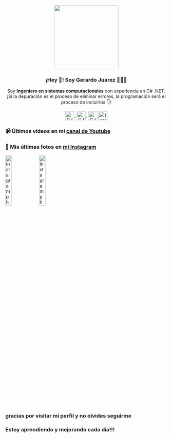 <p align="center" width="300">
   <img align="center" width="200" src="https://instagram.fmtt1-1.fna.fbcdn.net/v/t51.2885-19/277103751_507940344067879_926412427939781023_n.jpg?stp=dst-jpg_s150x150&_nc_ht=instagram.fmtt1-1.fna.fbcdn.net&_nc_cat=107&_nc_ohc=mI7XJQIM-yUAX9uaoGh&edm=ALbqBD0BAAAA&ccb=7-4&oh=00_AT8eBQRYUwIIfQq8fpMa_DH-5PY1k6AopKX1JAkHjX6RGQ&oe=6273FC71&_nc_sid=9a90d6" />
   <h3 align="center">¡Hey 👋! Soy Gerardo Juarez  👨🏻‍💻</h3>
</p>
<p align="center">Soy <strong>Ingeniero en sistemas computacionales</strong> con experiencia en C# .NET.<br />¡Si la depuración es el proceso de eliminar errores, la programación será el proceso de incluirlos 👇!</p>
<p align="center">
   <a href="#" target="blank" style='margin-right:4px'>
    <img align="center" src="https://cdn.jsdelivr.net/npm/simple-icons@3.0.1/icons/twitch.svg" alt="GJSALMORAN" height="28px" width="28px" />
  </a>
   <a href="https://www.youtube.com/channel/UC2UzWQoMqnhIexZtl2_VKQw" target="blank" style='margin-right:4px'>
    <img align="center" src="https://cdn.jsdelivr.net/npm/simple-icons@3.0.1/icons/youtube.svg" alt="GJSALMORAN" height="28px" width="28px" />
  </a>
  <a href="https://instagram.com/gjsalmoran" target="blank">
    <img align="center" src="https://cdn.jsdelivr.net/npm/simple-icons@3.0.1/icons/instagram.svg" alt="GJSALMORAN" height="28px" width="28px" />
  </a>
  <a href="https://twitter.com/juarezsalmoran" target="blank">
    <img align="center" src="https://cdn.jsdelivr.net/npm/simple-icons@3.0.1/icons/twitter.svg" alt="juarezsalmoran" height="28px" width="28px" />
  </a>
</p>


### 📹 Últimos vídeos en mi [canal de Youtube](https://www.youtube.com/channel/UC2UzWQoMqnhIexZtl2_VKQw?sub_confirmation=1)


### 📸 Mis últimas fotos en [mi Instagram](https://instagram.com/midu.dev)

<a href='https://www.instagram.com/p/CcBOFONP-UJ/' target='_blank'>
  <img width='20%' src='https://instagram.fmtt1-1.fna.fbcdn.net/v/t51.2885-15/277905828_512825017038976_6827129308775185092_n.jpg?stp=dst-jpg_e35&_nc_ht=instagram.fmtt1-1.fna.fbcdn.net&_nc_cat=104&_nc_ohc=h3AdvuRV53QAX9P9UAi&edm=ALQROFkBAAAA&ccb=7-4&ig_cache_key=MjgxMDU4OTU3Mzk1OTExNjA0MQ%3D%3D.2-ccb7-4&oh=00_AT_dPcZgBPLp_uB70DL_tACJeUc8FjGzBP7UEIIKC-EGUA&oe=62749E1C&_nc_sid=30a2ef' alt='Instagram photo' />
</a>
<a href='https://www.instagram.com/p/Cb3m2jRsZIO/' target='_blank'>
  <img width='20%' src='https://instagram.fmtt1-1.fna.fbcdn.net/v/t51.2885-15/277818583_551870872815317_5124179896639638861_n.jpg?stp=dst-jpg_e35&_nc_ht=instagram.fmtt1-1.fna.fbcdn.net&_nc_cat=105&_nc_ohc=P5Vroz27QW0AX9PAtpl&tn=AuLi_QlYqGt4_SyC&edm=ALQROFkBAAAA&ccb=7-4&ig_cache_key=MjgwNzg4Mzc2NzE4NTc3MzA3MA%3D%3D.2-ccb7-4&oh=00_AT-5sGUgnu0cI_PtVDMy4yhgBlXYI7p4yUDwWVOr0UKnug&oe=62759B99&_nc_sid=30a2ef' alt='Instagram photo' />
</a>

### gracias por visitar mi perfil y no olvides seguirme
### Estoy aprendiendo y mejorando cada dia!!!
